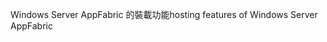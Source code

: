 <span data-ttu-id="52130-101">Windows Server AppFabric 的裝載功能</span><span class="sxs-lookup"><span data-stu-id="52130-101">hosting features of Windows Server AppFabric</span></span>